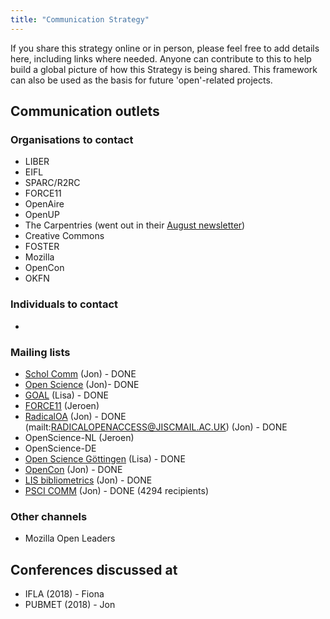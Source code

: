 ```yaml
---
title: "Communication Strategy"
---
```


If you share this strategy online or in person, please feel free to add details here, including links where needed. Anyone can contribute to this to help build a global picture of how this Strategy is being shared. This framework can also be used as the basis for future 'open'-related projects.

## Communication outlets

### Organisations to contact

* LIBER
* EIFL
* SPARC/R2RC
* FORCE11
* OpenAire
* OpenUP
* The Carpentries (went out in their [August newsletter](https://twitter.com/thecarpentries/status/1024180602805932032))
* Creative Commons
* FOSTER
* Mozilla
* OpenCon
* OKFN

### Individuals to contact

* 

### Mailing lists

* [Schol Comm](mailto:scholcomm@lists.ala.org) (Jon) - DONE
* [Open Science](mailto:open-science@lists.okfn.org) (Jon)- DONE
* [GOAL](http://mailman.ecs.soton.ac.uk/pipermail/goal/) (Lisa) - DONE
* [FORCE11](mailto:f11discussion@force11.org) (Jeroen)
* [RadicalOA](https://www.jiscmail.ac.uk/cgi-bin/webadmin?A0=RADICALOPENACCESS) (Jon) - DONE (mailt:RADICALOPENACCESS@JISCMAIL.AC.UK) (Jon) - DONE
* OpenScience-NL (Jeroen)
* OpenScience-DE
* [Open Science Göttingen](https://listserv.gwdg.de/mailman/listinfo/openscience) (Lisa) - DONE
* [OpenCon](https://groups.google.com/group/opencon-discussion-list) (Jon) - DONE
* [LIS bibliometrics](mailto:LIS-BIBLIOMETRICS@JISCMAIL.AC.UK) (Jon) - DONE
* [PSCI COMM](https://www.jiscmail.ac.uk/cgi-bin/webadmin?A0=psci-com) (Jon) - DONE (4294 recipients)

### Other channels

* Mozilla Open Leaders

## Conferences discussed at 

* IFLA (2018) - Fiona
* PUBMET (2018) - Jon

